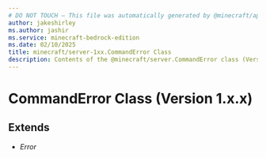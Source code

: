 ```yaml
---
# DO NOT TOUCH — This file was automatically generated by @minecraft/api-docs-generator, to report problems file an issue at https://github.com/Mojang/minecraft-scripting-libraries
author: jakeshirley
ms.author: jashir
ms.service: minecraft-bedrock-edition
ms.date: 02/10/2025
title: minecraft/server-1xx.CommandError Class
description: Contents of the @minecraft/server.CommandError class (Version 1.x.x).
---
```

# CommandError Class (Version 1.x.x)

## Extends
- *Error*
